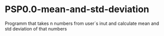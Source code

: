 # PSP0.0-mean-and-std-deviation
Programm that takes n numbers from user´s inut and calculate mean and std deviation of that numbers
